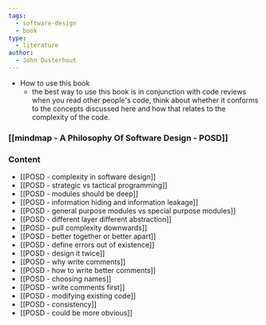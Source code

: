 ```yaml
---
tags:
  - software-design
  - book
type:
  - literature
author:
  - John Ousterhout
---
```

- How to use this book 
	- the best way to use this book is in conjunction with code reviews when you read other people's code, think about whether it conforms to the concepts discussed here and how that relates to the complexity of the code.
### [[mindmap - A Philosophy Of Software Design - POSD]]

### Content 

- [[POSD - complexity in software design]]
- [[POSD - strategic vs tactical programming]]
- [[POSD - modules should be deep]]
- [[POSD - information hiding and information leakage]]
- [[POSD - general purpose modules vs special purpose modules]]
- [[POSD - different layer different abstraction]]
- [[POSD - pull complexity downwards]]
- [[POSD - better together or better apart]]
- [[POSD - define errors out of existence]]
- [[POSD - design it twice]]
- [[POSD - why write comments]]
- [[POSD - how to write better comments]]
- [[POSD - choosing names]]
- [[POSD - write comments first]]
- [[POSD - modifying existing code]]
- [[POSD - consistency]]
- [[POSD - could be more obvious]]

